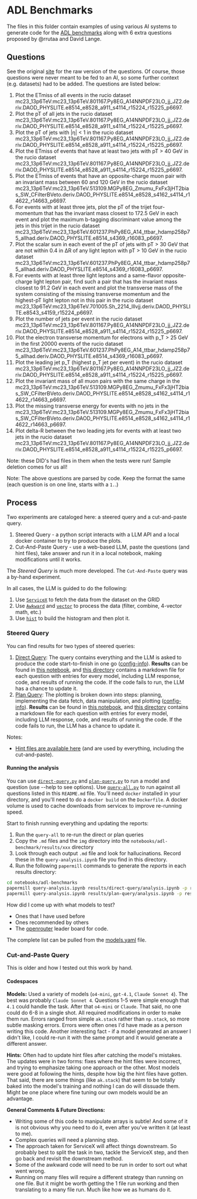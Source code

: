 # ADL Benchmarks

The files in this folder contain examples of using various AI systems to generate code for the [ADL benchmarks](https://github.com/iris-hep/adl-benchmarks-index) along with 6 extra questions proposed by @rrutaa and David Lange.

## Questions

See the original [site](https://github.com/iris-hep/adl-benchmarks-index) for the raw version of the questions. Of course, those questions were never meant to be fed to an AI, so some further context (e.g. datasets) had to be added. The questions are listed below:

1. Plot the ETmiss of all events in the rucio dataset mc23_13p6TeV:mc23_13p6TeV.801167.Py8EG_A14NNPDF23LO_jj_JZ2.deriv.DAOD_PHYSLITE.e8514_e8528_a911_s4114_r15224_r15225_p6697.
1. Plot the pT of all jets in the rucio dataset mc23_13p6TeV:mc23_13p6TeV.801167.Py8EG_A14NNPDF23LO_jj_JZ2.deriv.DAOD_PHYSLITE.e8514_e8528_a911_s4114_r15224_r15225_p6697.
1. Plot the pT of jets with |η| < 1 in the rucio dataset mc23_13p6TeV:mc23_13p6TeV.801167.Py8EG_A14NNPDF23LO_jj_JZ2.deriv.DAOD_PHYSLITE.e8514_e8528_a911_s4114_r15224_r15225_p6697.
1. Plot the ETmiss of events that have at least two jets with pT > 40 GeV in the rucio dataset mc23_13p6TeV:mc23_13p6TeV.801167.Py8EG_A14NNPDF23LO_jj_JZ2.deriv.DAOD_PHYSLITE.e8514_e8528_a911_s4114_r15224_r15225_p6697.
1. Plot the ETmiss of events that have an opposite-charge muon pair with an invariant mass between 60 and 120 GeV in the rucio dataset mc23_13p6TeV:mc23_13p6TeV.513109.MGPy8EG_Zmumu_FxFx3jHT2bias_SW_CFilterBVeto.deriv.DAOD_PHYSLITE.e8514_e8528_s4162_s4114_r14622_r14663_p6697.
1. For events with at least three jets, plot the pT of the trijet four-momentum that has the invariant mass closest to 172.5 GeV in each event and plot the maximum b-tagging discriminant value among the jets in this trijet in the rucio dataset mc23_13p6TeV:mc23_13p6TeV.601237.PhPy8EG_A14_ttbar_hdamp258p75_allhad.deriv.DAOD_PHYSLITE.e8514_s4369_r16083_p6697.
1. Plot the scalar sum in each event of the pT of jets with pT > 30 GeV that are not within 0.4 in ΔR of any light lepton with pT > 10 GeV in the rucio dataset mc23_13p6TeV:mc23_13p6TeV.601237.PhPy8EG_A14_ttbar_hdamp258p75_allhad.deriv.DAOD_PHYSLITE.e8514_s4369_r16083_p6697.
1. For events with at least three light leptons and a same-flavor opposite-charge light lepton pair, find such a pair that has the invariant mass closest to 91.2 GeV in each event and plot the transverse mass of the system consisting of the missing transverse momentum and the highest-pT light lepton not in this pair in the rucio dataset mc23_13p6TeV:mc23_13p6TeV.701005.Sh_2214_lllvjj.deriv.DAOD_PHYSLITE.e8543_s4159_r15224_p6697.
1. Plot the number of jets per event in the rucio dataset mc23_13p6TeV:mc23_13p6TeV.801167.Py8EG_A14NNPDF23LO_jj_JZ2.deriv.DAOD_PHYSLITE.e8514_e8528_a911_s4114_r15224_r15225_p6697.
1. Plot the electron transverse momentum for electrons with p_T > 25 GeV in the first 20000 events of the rucio dataset mc23_13p6TeV:mc23_13p6TeV.601237.PhPy8EG_A14_ttbar_hdamp258p75_allhad.deriv.DAOD_PHYSLITE.e8514_s4369_r16083_p6697.
1. Plot the leading jet p_T (highest p_T jet per event) in the rucio dataset mc23_13p6TeV:mc23_13p6TeV.801167.Py8EG_A14NNPDF23LO_jj_JZ2.deriv.DAOD_PHYSLITE.e8514_e8528_a911_s4114_r15224_r15225_p6697.
1. Plot the invariant mass of all muon pairs with the same charge in the mc23_13p6TeV:mc23_13p6TeV.513109.MGPy8EG_Zmumu_FxFx3jHT2bias_SW_CFilterBVeto.deriv.DAOD_PHYSLITE.e8514_e8528_s4162_s4114_r14622_r14663_p6697.
1. Plot the missing transverse energy for events with no jets in the mc23_13p6TeV:mc23_13p6TeV.513109.MGPy8EG_Zmumu_FxFx3jHT2bias_SW_CFilterBVeto.deriv.DAOD_PHYSLITE.e8514_e8528_s4162_s4114_r14622_r14663_p6697.
1. Plot delta-R between the two leading jets for events with at least two jets in the rucio dataset mc23_13p6TeV:mc23_13p6TeV.801167.Py8EG_A14NNPDF23LO_jj_JZ2.deriv.DAOD_PHYSLITE.e8514_e8528_a911_s4114_r15224_r15225_p6697.

Note: these DID's had files in them when the tests were run! Sample deletion comes for us all!

Note: The above questions are parsed by code. Keep the format the same (each question is on one line, starts with a `1.`.)

## Process

Two experiments are cataloged here: a steered query and a cut-and-paste query.

1. Steered Query - a python script interacts with a LLM API and a local docker container to try to produce the plots.
1. Cut-And-Paste Query - use a web-based LLM, paste the questions (and hint files), take answer and run it in a local notebook, making modifications until it works.

The _Steered Query_ is much more developed. The `Cut-And-Paste` query was a by-hand experiment.

In all cases, the LLM is guided to do the following:

1. Use [`ServiceX`](https://servicex-frontend.readthedocs.io/en/stable/) to fetch the data from the dataset on the GRID
1. Use [`Awkward`](https://awkward-array.org/doc/main/index.html) and [`vector`](https://vector.readthedocs.io/en/latest/index.html) to process the data (filter, combine, 4-vector math, etc.)
1. Use [`hist`](https://hist.readthedocs.io/en/latest/) to build the histogram and then plot it.

### Steered Query

You can find results for two types of steered queries:

1. [Direct Query](direct-query.py): The query contains everything and the LLM is asked to produce the code start-to-finish in one go ([config-info](direct-query-config.yaml)). **Results** can be found in [this notebook](results/direct-query/analysis.ipynb), and [this directory](results/direct-query/) contains a markdown file for each question with entries for every model, including LLM response, code, and results of running the code. If the code fails to run, the LLM has a chance to update it.
1. [Plan Query](plan-query.py): The plotting is broken down into steps: planning, implementing the data fetch, data manipulation, and plotting ([config-info](plan-query-config.yaml)). **Results** can be found in [this notebook](results/plan-query/analysis.ipynb), and [this directory](results/plan-query/) contains a markdown file for each question with entries for every model, including LLM response, code, and results of running the code. If the code fails to run, the LLM has a chance to update it.

Notes:

* [Hint files are available here](https://github.com/gordonwatts/hep-programming-hints) (and are used by everything, including the cut-and-paste).

#### Running the analysis

You can use [`direct-query.py`](direct-query.py) and [`plan-query.py`](plan-query.py) to run a model and question (use --help to see options). Use [`query-all.py`](query-all.py) to run against all questions listed in this `README.md` file. You'll need `docker` installed in your directory, and you'll need to do a `docker build` on the `Dockerfile`. A docker volume is used to cache downloads from servicex to improve re-running speed.

Start to finish running everything and updating the reports:

1. Run the `query-all` to re-run the direct or plan queries
1. Copy the `.md` files and the `img` directory into the `notebooks/adl-benchmark/results/xxx` directory
1. Look through each output `.md` file and look for hallucinations. Record these in the `query-analysis.ipynb` file you find in this directory.
1. Run the following `papermill` commands to generate the _reports_ in each results directory:

```bash
cd notebooks/adl-benchmarks
papermill query-analysis.ipynb results/direct-query/analysis.ipynb -p results_dir direct-query
papermill query-analysis.ipynb results/plan-query/analysis.ipynb -p results_dir plan-query
```

How did I come up with what models to test?

* Ones that I have used before
* Ones recommended by others
* The [openrouter](https://openrouter.ai/rankings?category=programming#categories) leader board for code.

The complete list can be pulled from the [models.yaml](models.yaml) file.

### Cut-and-Paste Query

This is older and how I tested out this work by hand.

#### Codespaces

**Models:** Used a variety of models (`o4-mini`, `gpt-4.1`, `Claude Sonnet 4`). The best was probably `Claude Sonnet 4`. Questions 1-5 were simple enough that `4.1` could handle the task. After that `o4-mini` or `Claude`. That said, no one could do 6-8 in a single shot. All required modifications in order to make them run. Errors ranged from simple `ak.stack` rather than `np.stack`, so more subtle masking errors. Errors were often ones I'd have made as a person writing this code. Another interesting fact - if a model generated an answer I didn't like, I could re-run it with the same prompt and it would generate a different answer.

**Hints:** Often had to update hint files after catching the model's mistakes. The updates were in two forms: fixes where the hint files were incorrect, and trying to emphasize taking one approach or the other. Most models were good at following the hints, despite how big the hint files have gotten. That said, there are some things (like `ak.stack`) that seem to be totally baked into the model's training and nothing I can do will dissuade them. Might be one place where fine tuning our own models would be an advantage.

**General Comments & Future Directions:**

* Writing some of this code to manipulate arrays is subtle! And some of it is not obvious why you need to do it, even after you've written it (at least to me).
* Complex queries will need a planning step.
* The approach taken for ServiceX will affect things downstream. So probably best to split the task in two, tackle the ServiceX step, and then go back and revisit the downstream method.
* Some of the awkward code will need to be run in order to sort out what went wrong.
* Running on many files will require a different strategy than running on one file. But it might be worth getting the 1 file run working and then translating to a many file run. Much like how we as humans do it.

